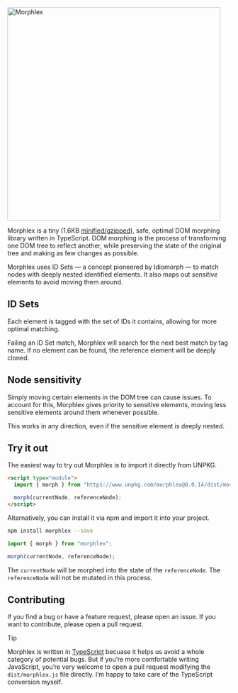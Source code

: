 <img src="https://github.com/phlex-ruby/morphlex/assets/246692/128ebe6a-bdf3-4b88-8a40-f29df64b3ac8" alt="Morphlex" width="481">

Morphlex is a tiny (1.6KB [minified/gzipped](https://www.unpkg.com/morphlex)), safe, optimal DOM morphing library written in TypeScript. DOM morphing is the process of transforming one DOM tree to reflect another, while preserving the state of the original tree and making as few changes as possible.

Morphlex uses ID Sets — a concept pioneered by Idiomorph — to match nodes with deeply nested identified elements. It also maps out _sensitive_ elements to avoid moving them around.

## ID Sets

Each element is tagged with the set of IDs it contains, allowing for more optimal matching.

Failing an ID Set match, Morphlex will search for the next best match by tag name. If no element can be found, the reference element will be deeply cloned.

## Node sensitivity

Simply moving certain elements in the DOM tree can cause issues. To account for this, Morphlex gives priority to sensitive elements, moving less sensitive elements around them whenever possible.

This works in any direction, even if the sensitive element is deeply nested.

## Try it out

The easiest way to try out Morphlex is to import it directly from UNPKG.

```html
<script type="module">
  import { morph } from "https://www.unpkg.com/morphlex@0.0.14/dist/morphlex.min.js";

  morph(currentNode, referenceNode);
</script>
```

Alternatively, you can install it via npm and import it into your project.

```bash
npm install morphlex --save
```

```javascript
import { morph } from "morphlex";

morph(currentNode, referenceNode);
```

The `currentNode` will be morphed into the state of the `referenceNode`. The `referenceNode` will not be mutated in this process.

## Contributing

If you find a bug or have a feature request, please open an issue. If you want to contribute, please open a pull request.

> [!TIP]
> Morphlex is written in [TypeScript](https://www.typescriptlang.org) becuase it helps us avoid a whole category of potential bugs. But if you’re more comfortable writing JavaScript, you’re very welcome to open a pull request modifying the `dist/morphlex.js` file directly. I’m happy to take care of the TypeScript conversion myself.
